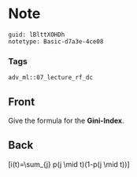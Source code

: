 # Note
```
guid: lBlttXOHDh
notetype: Basic-d7a3e-4ce08
```

### Tags
```
adv_ml::07_lecture_rf_dc
```

## Front
Give the formula for the <b>Gini-Index</b>.

## Back
\[i(t)=\sum_{j} p(j \mid t)(1-p(j \mid t))\]
